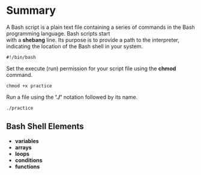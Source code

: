 # Summary

A Bash script is a plain text file containing a series of commands in the Bash programming language. Bash scripts start  
with a **shebang** line. Its purpose is to provide a path to the interpreter, indicating the location of the Bash shell in your system.
```
#!/bin/bash
```

Set the execute (run) permission for your script file using the **chmod** command.
```
chmod +x practice
```

Run a file using the **'./'** notation followed by its name.
```
./practice
```

## Bash Shell Elements
- **variables**
- **arrays**
- **loops**
- **conditions**
- **functions**